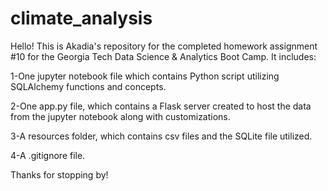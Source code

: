 # climate_analysis

Hello! This is Akadia's repository for the completed homework assignment #10 for the Georgia Tech Data Science & Analytics Boot Camp. It includes:

1-One jupyter notebook file which contains Python script utilizing SQLAlchemy functions and concepts.

2-One app.py file, which contains a Flask server created to host the data from the jupyter notebook along with customizations.

3-A resources folder, which contains csv files and the SQLite file utilized.

4-A .gitignore file.

Thanks for stopping by!
